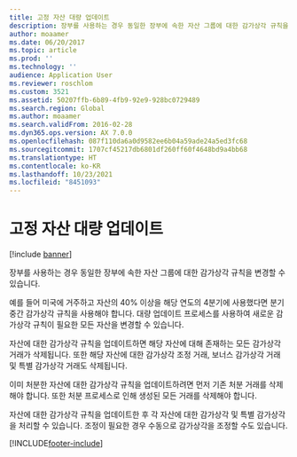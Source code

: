 ```yaml
---
title: 고정 자산 대량 업데이트
description: 장부를 사용하는 경우 동일한 장부에 속한 자산 그룹에 대한 감가상각 규칙을 변경할 수 있습니다.
author: moaamer
ms.date: 06/20/2017
ms.topic: article
ms.prod: ''
ms.technology: ''
audience: Application User
ms.reviewer: roschlom
ms.custom: 3521
ms.assetid: 50207ffb-6b89-4fb9-92e9-928bc0729489
ms.search.region: Global
ms.author: moaamer
ms.search.validFrom: 2016-02-28
ms.dyn365.ops.version: AX 7.0.0
ms.openlocfilehash: 087f110da6a0d9582ee6b04a59ade24a5ed3fc68
ms.sourcegitcommit: 1707cf45217db6801df260ff60f4648bd9a4bb68
ms.translationtype: HT
ms.contentlocale: ko-KR
ms.lasthandoff: 10/23/2021
ms.locfileid: "8451093"
---
```

# <a name="fixed-asset-mass-update"></a>고정 자산 대량 업데이트

[!include [banner](../includes/banner.md)]

장부를 사용하는 경우 동일한 장부에 속한 자산 그룹에 대한 감가상각 규칙을 변경할 수 있습니다.

예를 들어 미국에 거주하고 자산의 40% 이상을 해당 연도의 4분기에 사용했다면 분기 중간 감가상각 규칙을 사용해야 합니다. 대량 업데이트 프로세스를 사용하여 새로운 감가상각 규칙이 필요한 모든 자산을 변경할 수 있습니다. 

자산에 대한 감가상각 규칙을 업데이트하면 해당 자산에 대해 존재하는 모든 감가상각 거래가 삭제됩니다. 또한 해당 자산에 대한 감가상각 조정 거래, 보너스 감가상각 거래 및 특별 감가상각 거래도 삭제됩니다. 

이미 처분한 자산에 대한 감가상각 규칙을 업데이트하려면 먼저 기존 처분 거래를 삭제해야 합니다. 또한 처분 프로세스로 인해 생성된 모든 거래를 삭제해야 합니다. 

자산에 대한 감가상각 규칙을 업데이트한 후 각 자산에 대한 감가상각 및 특별 감가상각을 처리할 수 있습니다. 조정이 필요한 경우 수동으로 감가상각을 조정할 수도 있습니다.







[!INCLUDE[footer-include](../../includes/footer-banner.md)]

